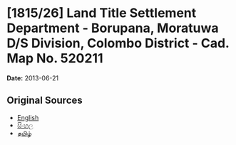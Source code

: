 # [1815/26] Land Title Settlement Department - Borupana, Moratuwa D/S Division, Colombo District - Cad. Map No. 520211

**Date:** 2013-06-21

## Original Sources

- [English](https://documents.gov.lk/view/extra-gazettes/2013/6/1815-26_E.pdf)
- [සිංහල](https://documents.gov.lk/view/extra-gazettes/2013/6/1815-26_S.pdf)
- [தமிழ்](https://documents.gov.lk/view/extra-gazettes/2013/6/1815-26_T.pdf)
